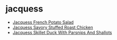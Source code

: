 # jacquess

 * [Jacquess French Potato Salad](../index/j/jacquess-french-potato-salad-358334.json)
 * [Jacquess Savory Stuffed Roast Chicken](../index/j/jacquess-savory-stuffed-roast-chicken-102263.json)
 * [Jacquess Skillet Duck With Parsnips And Shallots](../index/j/jacquess-skillet-duck-with-parsnips-and-shallots-105471.json)
